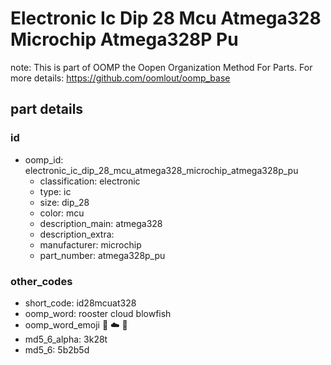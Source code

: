 # Electronic Ic Dip 28 Mcu Atmega328 Microchip Atmega328P Pu  

note: This is part of OOMP the Oopen Organization Method For Parts. For more details: https://github.com/oomlout/oomp_base

##  part details





### id
* oomp_id: electronic_ic_dip_28_mcu_atmega328_microchip_atmega328p_pu
  * classification: electronic
  * type: ic
  * size: dip_28
  * color: mcu
  * description_main: atmega328
  * description_extra: 
  * manufacturer: microchip
  * part_number: atmega328p_pu

### other_codes
* short_code: id28mcuat328
* oomp_word: rooster cloud blowfish
* oomp_word_emoji :rooster: :cloud: :blowfish:
* md5_6_alpha: 3k28t
* md5_6: 5b2b5d